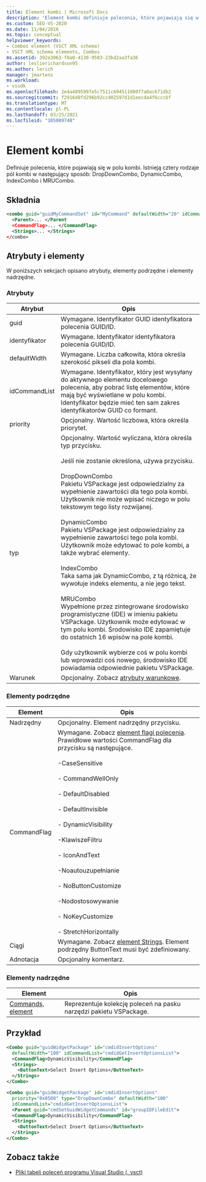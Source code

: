 ```yaml
---
title: Element kombi | Microsoft Docs
description: 'Element kombi definiuje polecenia, które pojawiają się w polu kombi. Istnieją cztery rodzaje: DropDownCombo, DynamicCombo, IndexCombo i MRUCombo.'
ms.custom: SEO-VS-2020
ms.date: 11/04/2016
ms.topic: conceptual
helpviewer_keywords:
- Combos element (VSCT XML schema)
- VSCT XML schema elements, Combos
ms.assetid: 392e3063-f0a0-4130-9583-23bd2aa3fa36
author: leslierichardson95
ms.author: lerich
manager: jmartens
ms.workload:
- vssdk
ms.openlocfilehash: 2e4a4895997e5c7511c694511000f7a0ac671db2
ms.sourcegitcommit: f2916d8fd296b92cc402597d1d1eecda4f6cccbf
ms.translationtype: MT
ms.contentlocale: pl-PL
ms.lasthandoff: 03/25/2021
ms.locfileid: "105089748"
---
```

# <a name="combo-element"></a>Element kombi
Definiuje polecenia, które pojawiają się w polu kombi. Istnieją cztery rodzaje pól kombi w następujący sposób: DropDownCombo, DynamicCombo, IndexCombo i MRUCombo.

## <a name="syntax"></a>Składnia

```xml
<combo guid="guidMyCommandSet" id="MyCommand" defaultWidth="20" idCommandList="MyCommandListID" priority="0x102" type="DropDownCombo">
  <Parent>... </Parent
  <CommandFlag>... </CommandFlag>
  <Strings>... </Strings>
</combo>
```

## <a name="attributes-and-elements"></a>Atrybuty i elementy
 W poniższych sekcjach opisano atrybuty, elementy podrzędne i elementy nadrzędne.

### <a name="attributes"></a>Atrybuty

|Atrybut|Opis|
|---------------|-----------------|
|guid|Wymagane. Identyfikator GUID identyfikatora polecenia GUID/ID.|
|identyfikator|Wymagane. Identyfikator identyfikatora polecenia GUID/ID.|
|defaultWidth|Wymagane. Liczba całkowita, która określa szerokość pikseli dla pola kombi.|
|idCommandList|Wymagane. Identyfikator, który jest wysyłany do aktywnego elementu docelowego polecenia, aby pobrać listę elementów, które mają być wyświetlane w polu kombi. Identyfikator będzie mieć ten sam zakres identyfikatorów GUID co formant.|
|priority|Opcjonalny. Wartość liczbowa, która określa priorytet.|
|typ|Opcjonalny. Wartość wyliczana, która określa typ przycisku.<br /><br /> Jeśli nie zostanie określona, używa przycisku.<br /><br /> DropDownCombo<br /> Pakietu VSPackage jest odpowiedzialny za wypełnienie zawartości dla tego pola kombi. Użytkownik nie może wpisać niczego w polu tekstowym tego listy rozwijanej.<br /><br /> DynamicCombo<br /> Pakietu VSPackage jest odpowiedzialny za wypełnienie zawartości tego pola kombi. Użytkownik może edytować to pole kombi, a także wybrać elementy.<br /><br /> IndexCombo<br /> Taka sama jak DynamicCombo, z tą różnicą, że wywołuje indeks elementu, a nie jego tekst.<br /><br /> MRUCombo<br /> Wypełnione przez zintegrowane środowisko programistyczne (IDE) w imieniu pakietu VSPackage.  Użytkownik może edytować w tym polu kombi. Środowisko IDE zapamiętuje do ostatnich 16 wpisów na pole kombi.<br /><br /> Gdy użytkownik wybierze coś w polu kombi lub wprowadzi coś nowego, środowisko IDE powiadamia odpowiednie pakietu VSPackage.|
|Warunek|Opcjonalny. Zobacz [atrybuty warunkowe](../extensibility/vsct-xml-schema-conditional-attributes.md).|

### <a name="child-elements"></a>Elementy podrzędne

|Element|Opis|
|-------------|-----------------|
|Nadrzędny|Opcjonalny. Element nadrzędny przycisku.|
|CommandFlag|Wymagane. Zobacz [element flagi polecenia](../extensibility/command-flag-element.md). Prawidłowe wartości CommandFlag dla przycisku są następujące.<br /><br /> -CaseSensitive<br /><br /> - CommandWellOnly<br /><br /> - DefaultDisabled<br /><br /> - DefaultInvisible<br /><br /> - DynamicVisibility<br /><br /> -KlawiszeFiltru<br /><br /> - IconAndText<br /><br /> -Noautouzupełnianie<br /><br /> - NoButtonCustomize<br /><br /> -Nodostosowywanie<br /><br /> - NoKeyCustomize<br /><br /> - StretchHorizontally|
|Ciągi|Wymagane. Zobacz [element Strings](../extensibility/strings-element.md). Element podrzędny ButtonText musi być zdefiniowany.|
|Adnotacja|Opcjonalny komentarz.|

### <a name="parent-elements"></a>Elementy nadrzędne

|Element|Opis|
|-------------|-----------------|
|[Commands, element](../extensibility/commands-element.md)|Reprezentuje kolekcję poleceń na pasku narzędzi pakietu VSPackage.|

## <a name="example"></a>Przykład

```xml
<Combo guid="guidWidgetPackage" id="cmdidInsertOptions"
  defaultWidth="100" idCommandList="cmdidGetInsertOptionsList">
  <CommandFlag>DynamicVisibility</CommandFlag>
  <Strings>
    <ButtonText>Select Insert Options</ButtonText>
  </Strings>
</Combo>

<Combo guid="guidWidgetPackage" id="cmdidInsertOptions"
  priority="0x0500" type="DropDownCombo" defaultWidth="100"
  idCommandList="cmdidGetInsertOptionsList">
  <Parent guid="cmdSetGuidWidgetCommands" id="groupIDFileEdit">
  <CommandFlag>DynamicVisibility</CommandFlag>
  <Strings>
    <ButtonText>Select Insert Options</ButtonText>
  </Strings>
</Combo>
```

## <a name="see-also"></a>Zobacz także
- [Pliki tabeli poleceń programu Visual Studio (. vsct)](../extensibility/internals/visual-studio-command-table-dot-vsct-files.md)
